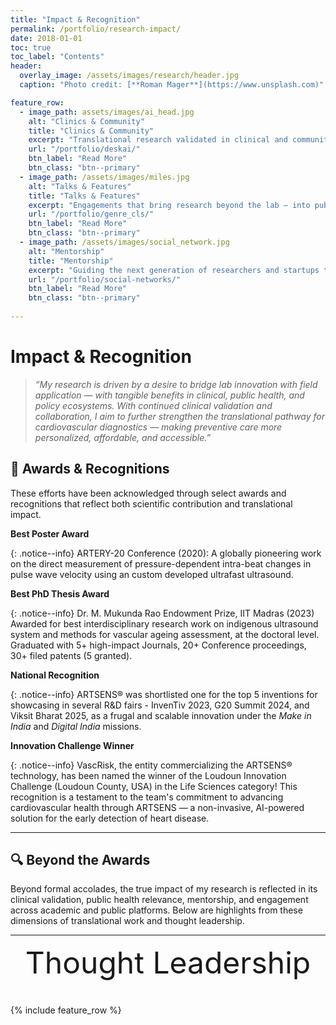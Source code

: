 ```yaml
---
title: "Impact & Recognition"
permalink: /portfolio/research-impact/
date: 2018-01-01
toc: true
toc_label: "Contents"
header:
  overlay_image: /assets/images/research/header.jpg
  caption: "Photo credit: [**Roman Mager**](https://www.unsplash.com)"

feature_row:
  - image_path: assets/images/ai_head.jpg
    alt: "Clinics & Community"
    title: "Clinics & Community"
    excerpt: "Translational research validated in clinical and community settings for deployment and creating health impact."
    url: "/portfolio/deskai/"
    btn_label: "Read More"
    btn_class: "btn--primary"	
  - image_path: /assets/images/miles.jpg
    alt: "Talks & Features"
    title: "Talks & Features"
    excerpt: "Engagements that bring research beyond the lab — into public discourse and professional dialogue."
    url: "/portfolio/genre_cls/"
    btn_label: "Read More"
    btn_class: "btn--primary"	
  - image_path: /assets/images/social_network.jpg
    alt: "Mentorship"
    title: "Mentorship"
    excerpt: "Guiding the next generation of researchers and startups through hands-on mentorship in translational MedTech."
    url: "/portfolio/social-networks/"
    btn_label: "Read More"
    btn_class: "btn--primary"
    
---
```


# Impact & Recognition

> _“My research is driven by a desire to bridge lab innovation with field application — with tangible benefits in clinical, public health, and policy ecosystems. With continued clinical validation and collaboration, I aim to further strengthen the translational pathway for cardiovascular diagnostics — making preventive care more personalized, affordable, and accessible.”_


## 🏅 Awards & Recognitions

These efforts have been acknowledged through select awards and recognitions that reflect both scientific contribution and translational impact.

**Best Poster Award**

{: .notice--info}
ARTERY-20 Conference (2020): A globally pioneering work on the direct measurement of pressure-dependent intra-beat changes in pulse wave velocity using an custom developed ultrafast ultrasound.

**Best PhD Thesis Award**

{: .notice--info}
Dr. M. Mukunda Rao Endowment Prize, IIT Madras (2023) Awarded for best interdisciplinary research work on indigenous ultrasound system and methods for vascular ageing assessment, at the doctoral level. Graduated with 5+ high-impact Journals, 20+ Conference proceedings, 30+ filed patents (5 granted). 

**National Recognition**

{: .notice--info}
ARTSENS® was shortlisted one for the top 5 inventions for showcasing in several R&D fairs - InvenTiv 2023, G20 Summit 2024, and Viksit Bharat 2025, as a frugal and scalable innovation under the *Make in India* and *Digital India* missions.

**Innovation Challenge Winner**

{: .notice--info}
VascRisk, the entity commercializing the ARTSENS® technology, has been named the winner of the Loudoun Innovation Challenge (Loudoun County, USA) in the Life Sciences category! This recognition is a testament to the team's commitment to advancing cardiovascular health through ARTSENS — a non-invasive, AI-powered solution for the early detection of heart disease.

---

## 🔍 Beyond the Awards

Beyond formal accolades, the true impact of my research is reflected in its clinical validation, public health relevance, mentorship, and engagement across academic and public platforms. Below are highlights from these dimensions of translational work and thought leadership.

---

<div style="margin-bottom:1cm" align="center"><font size="55">Thought Leadership</font></div>

{% include feature_row %}
